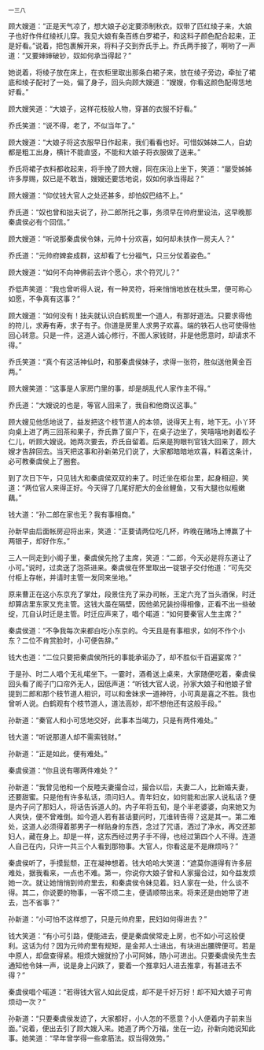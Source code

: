     一三八 

   顾大嫂道：“正是天气凉了，想大娘子必定要添制秋衣。奴带了匹红绫子来，大娘子也好作件红绫袄儿穿。我见大娘有条百练白罗裙子，和这料子颜色配合起来，正是好看。”说着，把包裹解开来，将料子交到乔氏手上。乔氏两手接了，啊哟了一声道：“又要婶婶破钞，奴如何承当得起？”

   她说着，将绫子放在床上，在衣柜里取出那条白裙子来，放在绫子旁边，牵扯了裙底和绫子配衬了一处，偏了身子，回头向顾大嫂道：“嫂嫂，你看这颜色配得恁地好看。”

   顾大嫂笑道：“大娘子，这样花枝般人物，穿甚的衣服不好看。”

   乔氏笑道：“说不得，老了，不似当年了。”

   顾大嫂道：“大娘子将这衣服早日作起来，我们看看也好。可惜奴姊妹二人，自幼都是粗工出身，横针不能直竖，不能和大娘子将衣服做了送来。”

   乔氏将裙子衣料都收起来，将手挽了顾大嫂，同在床沿上坐下，笑道：“屡受姊姊许多厚赐，奴已是不敢当，嫂嫂还要恁地说，奴如何承当得起？”

   顾大嫂道：“仰仗钱大官人之处还甚多，却怕奴巴结不上。”

   乔氏道：“奴也曾和拙夫说了，孙二郎所托之事，务须早在帅府里设法，这早晚那秦虞侯必有个回信。”

   顾大嫂道：“听说那秦虞侯令妹，元帅十分欢喜，如何却未扶作一房夫人？”

   乔氏道：“元帅府婢妾成群，这却看了七分福气，只三分仗着姿色。”

   顾大嫂道：“如何不向神佛前去许个愿心，求个符咒儿？”

   乔低声笑道：“我也曾听得人说，有一种灵符，将来悄悄地放在枕头里，便可称心如愿，不争真有这事？”

   顾大嫂道：“如何没有！拙夫就认识白鹤观里一个道人，有那好道法。只要求得他的符儿，求寿有寿，求子有子。你道是房里人求男子欢喜。端的铁石人也可使得他回心转意。只是一件，这道人诚心修行，不图人家钱财，非是他愿意时，却请求不得。”

   乔氏笑道：“真个有这活神仙时，和那秦虞侯妹子，求得一张符，胜似送他黄金百两。”

   顾大嫂笑道：“这事是人家房门里的事，却是胡乱代人家作主不得。”

   乔氏道：“大嫂说的也是，等官人回来了，我自和他商议这事。”

   顾大嫂见他恁地说了，益发把这个枝节道人的本领，说得天上有，地下无。小丫环向桌上进了两三回茶和果子，乔氏靠了窗户下，在桌子边坐了，笑嘻嘻地剥着松子仁儿，听顾大嫂说。她两次要去，乔氏自留着。后来是狗眼判官钱大回来了，顾大嫂才告辞回去。当天把这事和孙新弟兄们说了，大家都暗暗地欢喜，料着这条计，必可教秦虞侯上了圈套。

   到了次日下午，只见钱大和秦虞侯双双的来了。时迁坐在柜台里，起身相迎，笑道：“两位官人来得正好。今天得了几尾好肥大的金丝鲤鱼，又有大腿也似粗嫩藕。”

   钱大道：“孙二郎在家也无？我有事相商。”

   孙新早由后面帐房迎将出来，笑道：“正要请两位吃几杯，昨晚在赌场上博赢了十两银子，却好作东。”

   三人一同走到小阁子里，秦虞侯先抢了主席，笑道：“二郎，今天必是将东道让了小可。”说时，过卖送了泡茶进来。秦虞侯在怀里取出一锭银子交付他道：“可先交付柜上存帐，并请时主管一发同来坐地。”

   原来曹正在这小东京充了掌灶，段景住充了采办司帐，王定六充了当头酒保，时迁却算店里东家又充主管。这钱大虽在隔壁，因他弟兄装扮得相像，正看不出一些破绽，兀自认时迁是主管。时迁应声来了，唱个喏道：“如何要秦官人生主席？”

   秦虞侯道：“不争我每次来都白吃小东京的。今天且是有事相求，如何不作个小东？二位不肯赏脸时，小可便告辞。”

   钱大也道：“二位只要把秦虞侯所托的事能承诺办了，却不胜似千百遍宴席？”

   于是孙、时二人唱个无礼喏坐下。一霎时，酒肴送上桌来，大家随便吃着，秦虞侯回头看了阁子门口帘外无人，因低声道：“听钱大官人说，孙家大娘子和他娘子曾提到二郎和那个枝节道人相识，可以和舍妹求一道神符，小可真是喜之不胜。我也曾听人说。白鹤观有个枝节道人，道法高妙，却不想他还有这般手段。”

   孙新道：“秦官人和小可恁地交好，此事本当竭力，只是有两件难处。”

   钱大道：“听说那道人却不需索钱财。”

   孙新道：“正是如此，便有难处。”

   秦虞侯道：“你且说有哪两件难处？”

   孙新道：“我曾见他和一个反睦夫妻撮合过，撮合以后，夫妻二人，比新婚夫妻，还要甜蜜。只是他有许多私话，须问妇人。青年妇女，如何能和出家人说私话？便是内子问了那妇人，将话告诉道人的。内子年将五旬，是个半老婆婆，向来她又为人爽快，便不曾难倒。如今道人若有甚话要问时，兀谁转告得？这是其一。第二难处，这道人必须得着那男子一样贴身的东西，念过了咒语，洒过了净水，再交还那妇人，藏在身上。却是一样，这东西经过男子手不得，也经过第四个人不得。连道人自己在内，只许一共三个人看到那物事。大官人，你看这是不是麻烦吗？”

   秦虞侯听了，手摸髭颓，正在凝神想着。钱大哈哈大笑道：“遮莫你道得有许多层难处，据我看来，一点也不难。第一，你说你大娘子曾和人家撮合过，如今益发烦她一次。就让她悄悄到帅府里去，和秦虞侯令妹见着。妇人家在一处，什么谈不得。其二，你说要的物事，一客不烦二主，便请顺带出来。将来还是由她带了进去，岂不省事？”

   孙新道：“小可怕不这样想了，只是元帅府里，民妇如何得进去？”

   钱大笑道：“有小可引路，便能进去，便是秦虞侯常走上房，也不如小可这般便利。这话为付？因为元帅府里有规矩，是金邦人士进出，有块进出腰牌便可。若是中原人，却盘查得紧。相烦大嫂就扮了小可阿姊，随小可进出。只要秦虞侯先生去通知他令妹一声，说是身上闪跌了，要着一个推拿妇人进去推拿，有甚进去不得？”

   秦虞侯唱个喏道：“若得钱大官人如此促成，却不是千好万好！却不知大娘子可肯烦动一次？”

   孙新道：“只要秦虞侯发迹了，大家都好，小人怎的不愿意？小人便着内子前来当面。”说着，便出去引了顾大嫂入来。她道了两个万福，坐在一边，孙新向她说知此事。她笑道：“早年曾学得一些拿筋法。奴当得效劳。”

